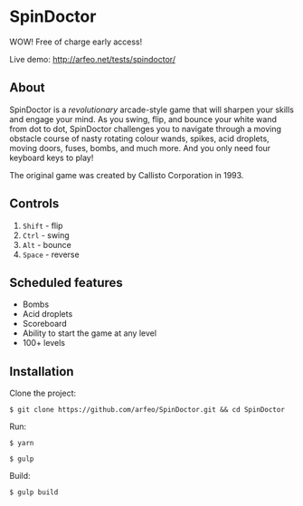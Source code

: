 # SpinDoctor

WOW! Free of charge early access!

Live demo: http://arfeo.net/tests/spindoctor/

## About

SpinDoctor is a *revolutionary* arcade-style game that will sharpen your skills and engage your mind. As you swing, flip, and bounce your white wand from dot to dot, SpinDoctor challenges you to navigate through a moving obstacle course of nasty rotating colour wands, spikes, acid droplets, moving doors, fuses, bombs, and much more. And you only need four keyboard keys to play!

The original game was created by Callisto Corporation in 1993.

## Controls

1. `Shift` - flip
1. `Ctrl` - swing
1. `Alt` - bounce
1. `Space` - reverse

## Scheduled features

* Bombs
* Acid droplets
* Scoreboard
* Ability to start the game at any level
* 100+ levels

## Installation

Clone the project:

```
$ git clone https://github.com/arfeo/SpinDoctor.git && cd SpinDoctor
```

Run:

```
$ yarn
```

```
$ gulp
```

Build:

```
$ gulp build
```
